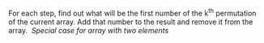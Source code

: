 For each step, find out what will be the first number of the k<sup>th</sup> permutation of the current array. Add that number to the result and remove it from the array.
​
*Special case for array with two elements*